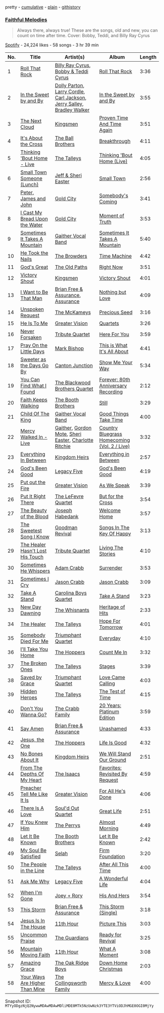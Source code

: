 pretty - [cumulative](/playlists/cumulative/37i9dQZF1DWW37fHr0rhOh.md) - [plain](/playlists/plain/37i9dQZF1DWW37fHr0rhOh) - [githistory](https://github.githistory.xyz/mackorone/spotify-playlist-archive/blob/main/playlists/plain/37i9dQZF1DWW37fHr0rhOh)

### [Faithful Melodies](https://open.spotify.com/playlist/37i9dQZF1DWW37fHr0rhOh)

> Always there, always true!  These are the songs, old and new, you can count on time after time\.  Cover: Bobby, Teddi, and Billy Ray Cyrus

[Spotify](https://open.spotify.com/user/spotify) - 24,224 likes - 58 songs - 3 hr 39 min

| No. | Title | Artist(s) | Album | Length |
|---|---|---|---|---|
| 1 | [Roll That Rock](https://open.spotify.com/track/6w2uvKllj3ya3xKNmubkcn) | [Billy Ray Cyrus](https://open.spotify.com/artist/60rpJ9SgigSd16DOAG7GSa), [Bobby & Teddi Cyrus](https://open.spotify.com/artist/7ieFJzTnXhMStzEMWWmKd8) | [Roll That Rock](https://open.spotify.com/album/4jayu6qtKK25xEzG8uOhoR) | 3:36 |
| 2 | [In the Sweet by and By](https://open.spotify.com/track/6gJkNZt514JO7YR6dxS4JE) | [Dolly Parton](https://open.spotify.com/artist/32vWCbZh0xZ4o9gkz4PsEU), [Larry Cordle](https://open.spotify.com/artist/2FTZtjNxkvPnXU0XoMYedM), [Carl Jackson](https://open.spotify.com/artist/2Z983rZwtk7awKHxQprGLE), [Jerry Salley](https://open.spotify.com/artist/0vkoBzaQQvNfgn8wejIwtH), [Bradley Walker](https://open.spotify.com/artist/3WDUptC9KS6ZFNwkZipSlQ) | [In the Sweet by and By](https://open.spotify.com/album/7JZHTqJuqfFQDBqV0GqTE5) | 3:55 |
| 3 | [The Next Cloud](https://open.spotify.com/track/5UhDenv71Txc65I7rIMWVk) | [Kingsmen](https://open.spotify.com/artist/1KqnnHm6UY5FW6UENrzSVX) | [Proven Time And Time Again](https://open.spotify.com/album/0zY8aSHZJl0fjQrRn5OClo) | 3:51 |
| 4 | [It's About the Cross](https://open.spotify.com/track/4VrSBQliLFkLvIB28wovQ5) | [The Ball Brothers](https://open.spotify.com/artist/5XeW4GrOw5InOknCsAo1Js) | [Breakthrough](https://open.spotify.com/album/51ycbHjIPZYsJAPDaUix4w) | 4:11 |
| 5 | [Thinking 'Bout Home \- Live](https://open.spotify.com/track/6xxUWn3zrgrMieEFUZRR9Z) | [The Talleys](https://open.spotify.com/artist/0xAHllnAJZX2DlM8z2A0hC) | [Thinking 'Bout Home \(Live\)](https://open.spotify.com/album/2JsF6YxWsHttLPXvlr8940) | 4:05 |
| 6 | [Small Town Someone \(Lunch\)](https://open.spotify.com/track/5ngoN6vSMn3G0yEcfJVFfT) | [Jeff & Sheri Easter](https://open.spotify.com/artist/6AiuFk4YUoY4xi15OZJfKm) | [Small Town](https://open.spotify.com/album/4Sz5AMpO0JMoTcK9ruld9k) | 2:56 |
| 7 | [Peter, James and John](https://open.spotify.com/track/62A7wB5s8F6aL26Y02koJS) | [Gold City](https://open.spotify.com/artist/6CkyBXEUTNVKtjuvpm4FrY) | [Somebody's Coming](https://open.spotify.com/album/5AjA9H7q0zaafTWJyNtxie) | 3:41 |
| 8 | [I Cast My Bread Upon the Water](https://open.spotify.com/track/33MymV61MWpNGsjDUv69s5) | [Gold City](https://open.spotify.com/artist/6CkyBXEUTNVKtjuvpm4FrY) | [Moment of Truth](https://open.spotify.com/album/2Z9lZaIJuZMe0AMrgSKU3n) | 3:53 |
| 9 | [Sometimes It Takes A Mountain](https://open.spotify.com/track/0LpbCChXvttSqSi51Wnfo7) | [Gaither Vocal Band](https://open.spotify.com/artist/0pjLiK5qb4Zr0PWRNkdd2o) | [Sometimes It Takes A Mountain](https://open.spotify.com/album/2P8MZs8uaeT4t9uo6MxGL4) | 5:40 |
| 10 | [He Took the Nails](https://open.spotify.com/track/5LDnTZwZvZV0OlsYvbCG3x) | [The Browders](https://open.spotify.com/artist/4Ug1lA45bfmGwUx76BWWfW) | [Time Machine](https://open.spotify.com/album/0Sl1oCoNsDtCkSLTaTZzpP) | 4:42 |
| 11 | [God's Great](https://open.spotify.com/track/5tQUIqejsQcWPaRnqPB3nE) | [The Old Paths](https://open.spotify.com/artist/59FfqLqvVuyo9AIdEnR0HG) | [Right Now](https://open.spotify.com/album/5stgFFoGFOkFz9gzvLMFRl) | 3:51 |
| 12 | [Victory Shout](https://open.spotify.com/track/7leuQbcKBZL4EG7TIDYqmD) | [Kingsmen](https://open.spotify.com/artist/1KqnnHm6UY5FW6UENrzSVX) | [Victory Shout](https://open.spotify.com/album/1IrD0m8sIrV3NPyY6FMQMk) | 4:01 |
| 13 | [I Want to Be That Man](https://open.spotify.com/track/5oPdxfCzdBfASHQk2RRVlX) | [Brian Free & Assurance](https://open.spotify.com/artist/57PRB2opCrH6LlWS4INhi0), [Assurance](https://open.spotify.com/artist/0zFdl3BbxeSiBfD8SvvxFv) | [Nothing but Love](https://open.spotify.com/album/0uMrQA4PLWRV6Lh2JkfpHK) | 4:09 |
| 14 | [Unspoken Request](https://open.spotify.com/track/0YgjI0mxkyf52glsaxk2oX) | [The McKameys](https://open.spotify.com/artist/5XKuliaOmskgaVt1VQ6ljF) | [Precious Seed](https://open.spotify.com/album/2kjRMGXR9PsTasb7zKvkXV) | 3:16 |
| 15 | [He Is To Me](https://open.spotify.com/track/34tctvGanz52Ozqo7a4cSF) | [Greater Vision](https://open.spotify.com/artist/2OmbA7QlIOP6jrevUft2BG) | [Quartets](https://open.spotify.com/album/5M1DW1IAoNflo3s4FP9490) | 3:26 |
| 16 | [Never Forsaken](https://open.spotify.com/track/6deffkMvFM7HsKDt5LYAE7) | [Tribute Quartet](https://open.spotify.com/artist/4TYL0NFQgCj8VLdz8gBfAC) | [Here For You](https://open.spotify.com/album/1Fty9zpQEFzVAlMPWzzV4Q) | 3:59 |
| 17 | [Pray On the Little Days](https://open.spotify.com/track/6rewBlPgraytKwejxDd4A0) | [Mark Bishop](https://open.spotify.com/artist/1rB6iNJyZrKajKrOBwTO6k) | [This is What It's All About](https://open.spotify.com/album/5egsq0SF5RIPrUho4J3KBq) | 4:41 |
| 18 | [Sweeter as the Days Go By](https://open.spotify.com/track/7G6WP9xJHIa18Kr6hFKPoI) | [Canton Junction](https://open.spotify.com/artist/7HuVvxJh7p17tDsVFYIUx9) | [Show Me Your Way](https://open.spotify.com/album/2iiRvEnI8qJCBmxfKZfeDT) | 5:34 |
| 19 | [You Can Find What I Found](https://open.spotify.com/track/031WW1NOdbLJdKImkq7wEg) | [The Blackwood Brothers Quartet](https://open.spotify.com/artist/2v4MKSLzjnfGStyx4Csi1Y) | [Forever: 80th Anniversary Recording](https://open.spotify.com/album/6vPk10tx1o4cy6HVikmTqX) | 2:12 |
| 20 | [Faith Keeps Walking](https://open.spotify.com/track/4c2t7HyA1GzUl8UWxIjBX1) | [The Booth Brothers](https://open.spotify.com/artist/01uI1SCsA0pLwWa2ENV6Gv) | [Still](https://open.spotify.com/album/3yYBYAheSocJTyNpAxo1tZ) | 3:29 |
| 21 | [Child Of The King](https://open.spotify.com/track/4pyQY3O1OyxlEJoAftiILY) | [Gaither Vocal Band](https://open.spotify.com/artist/0pjLiK5qb4Zr0PWRNkdd2o) | [Good Things Take Time](https://open.spotify.com/album/0NXhTioNpTw5CymYgfA3CH) | 4:00 |
| 22 | [Mercy Walked In \- Live](https://open.spotify.com/track/5i2Cyf2lINQqz1i2IwTaT6) | [Gaither](https://open.spotify.com/artist/1rKNroS04wbR4kgHIGBghY), [Gordon Mote](https://open.spotify.com/artist/08EFt670UCZCyxbhI1VtxG), [Sheri Easter](https://open.spotify.com/artist/5gGEvMumtP6WCNSMsFTOo5), [Charlotte Ritchie](https://open.spotify.com/artist/7yK16X5NeP0zuX9qXgcD12) | [Country Bluegrass Homecoming \(Vol\. 2 / Live\)](https://open.spotify.com/album/2QegcGhKqpVst8qu55lqIp) | 3:32 |
| 23 | [Everything In Between](https://open.spotify.com/track/7aqTVUWZ9eqtEB4lIfXNtn) | [Kingdom Heirs](https://open.spotify.com/artist/6CPiQbiF0iVrQfGa4iDjqW) | [Everything in Between](https://open.spotify.com/album/4TucSll3D3U5NGGc6b8jGf) | 2:57 |
| 24 | [God's Been Good](https://open.spotify.com/track/64KqjaRUgBrlzBDawDhPQI) | [Legacy Five](https://open.spotify.com/artist/5Lp4dWpZlJJj3dhrgoeZYk) | [God's Been Good](https://open.spotify.com/album/5bhTkxDDJvBcOhgizDHuCA) | 4:19 |
| 25 | [Put out the Fire](https://open.spotify.com/track/3suYRvsYjl4CqvczP9g79e) | [Greater Vision](https://open.spotify.com/artist/2OmbA7QlIOP6jrevUft2BG) | [As We Speak](https://open.spotify.com/album/6mpEubu9zcRFgmX4PQROuW) | 3:39 |
| 26 | [Put It Right There](https://open.spotify.com/track/5SLln654pzZIvddrN8GVHY) | [The LeFevre Quartet](https://open.spotify.com/artist/6hcVPBaGt8ooJFwaSIIrwx) | [But for the Cross](https://open.spotify.com/album/51aM6q31vhutuwc5eXopKp) | 3:54 |
| 27 | [The Beauty of the Blood](https://open.spotify.com/track/7ELkReejYTA1hjQGOD5bqN) | [Joseph Habedank](https://open.spotify.com/artist/1E5fXe9FugDtjPJXLjc3be) | [Welcome Home](https://open.spotify.com/album/2LjXeIcEyGlhab8TIGTizP) | 3:57 |
| 28 | [The Sweetest Song I Know](https://open.spotify.com/track/5OuXpTv1X257gEgpRaNJTw) | [Goodman Revival](https://open.spotify.com/artist/7nUU95SpOmso0foaXXAomb) | [Songs In The Key Of Happy](https://open.spotify.com/album/2eFX9dzSqrRVOxvImS2KPQ) | 3:13 |
| 29 | [The Healer Hasn't Lost His Touch](https://open.spotify.com/track/0ky8kcKp6QrNAKTiGfoHxN) | [Tribute Quartet](https://open.spotify.com/artist/4TYL0NFQgCj8VLdz8gBfAC) | [Living The Stories](https://open.spotify.com/album/2iIFPzRE0vru4aORGMkRnA) | 4:10 |
| 30 | [Sometimes He Whispers](https://open.spotify.com/track/4AzDGT4FH5VN1z3PIYsrsM) | [Adam Crabb](https://open.spotify.com/artist/4SSsALg7fLWSrtrbEit89e) | [Surrender](https://open.spotify.com/album/0ffZW8a9Qa4CJrvzHuLHyf) | 3:53 |
| 31 | [Sometimes I Cry](https://open.spotify.com/track/3r3bRYlirC5owzlvEusqQk) | [Jason Crabb](https://open.spotify.com/artist/61SFRZAmfyJhcffwR2Ijuq) | [Jason Crabb](https://open.spotify.com/album/2zahwYyeNKSLhbRmbaiARq) | 3:09 |
| 32 | [Take A Stand](https://open.spotify.com/track/40Q0xGbMdYZeKyIk76AAQh) | [Carolina Boys Quartet](https://open.spotify.com/artist/5LoKr7xQFkzgaUw158cXFM) | [Take A Stand](https://open.spotify.com/album/1oEufNB9iwhVOZigPYWhoH) | 3:23 |
| 33 | [New Day Dawning](https://open.spotify.com/track/296RKoF8mdEZza3CPPkfLC) | [The Whisnants](https://open.spotify.com/artist/4c7zlvrqio2WjtIIGTx1pm) | [Heritage of Hits](https://open.spotify.com/album/5iIR5Dtpojh6yWbkhLh9wj) | 2:33 |
| 34 | [The Healer](https://open.spotify.com/track/6BrngBvcklK8u4pmv4Bcrr) | [The Talleys](https://open.spotify.com/artist/0xAHllnAJZX2DlM8z2A0hC) | [Hope For Tomorrow](https://open.spotify.com/album/6FvZ3JWxzH0bsilLnATbJZ) | 4:01 |
| 35 | [Somebody Died For Me](https://open.spotify.com/track/0nr8WV9wznKesNCCGZUcVT) | [Triumphant Quartet](https://open.spotify.com/artist/60yKIk5WTQfPrkZPcdohVC) | [Everyday](https://open.spotify.com/album/5rI5TQVg0ZKN3bm2yDx2tA) | 4:10 |
| 36 | [I'll Take You Home](https://open.spotify.com/track/6fEsfhqwayJ6ytJSPVgTfN) | [The Hoppers](https://open.spotify.com/artist/76De3CbnkyCKbNg5vDSqI7) | [Count Me In](https://open.spotify.com/album/2RiGB2vhvi05EtUDlLCd6A) | 3:32 |
| 37 | [The Broken Ones](https://open.spotify.com/track/0gdMxfopB9G1HYTpFBIwh8) | [The Talleys](https://open.spotify.com/artist/0xAHllnAJZX2DlM8z2A0hC) | [Stages](https://open.spotify.com/album/0LahGugFPCcDTUPG7OA7bx) | 3:39 |
| 38 | [Saved by Grace](https://open.spotify.com/track/1Vh5gKVhXgmMXrpe6iIbMS) | [Triumphant Quartet](https://open.spotify.com/artist/60yKIk5WTQfPrkZPcdohVC) | [Love Came Calling](https://open.spotify.com/album/6QckA0hXPaoHmER0KrqUin) | 4:03 |
| 39 | [Hidden Heroes](https://open.spotify.com/track/3KxtrZs43aVh8dYw8OwDL1) | [The Talleys](https://open.spotify.com/artist/0xAHllnAJZX2DlM8z2A0hC) | [The Test of Time](https://open.spotify.com/album/0ZMz7PkeQjQGkBSN2TcYMY) | 4:15 |
| 40 | [Don't You Wanna Go?](https://open.spotify.com/track/0TzF8KqMJsg6FGzoTcthOV) | [The Crabb Family](https://open.spotify.com/artist/2Fg4p216PH5hvVZWbWCguK) | [20 Years: Platinum Edition](https://open.spotify.com/album/1Fe5W3Vcrme8P0HH3kW4Ez) | 3:59 |
| 41 | [Say Amen](https://open.spotify.com/track/2jMoBd2SMyipPWJum2Mpre) | [Brian Free & Assurance](https://open.spotify.com/artist/57PRB2opCrH6LlWS4INhi0) | [Unashamed](https://open.spotify.com/album/0d7pyEQyRk7xYrz3NKVi9m) | 4:33 |
| 42 | [Jesus, the One](https://open.spotify.com/track/1fFWNfVcCdPKwmY6CsKA1Z) | [The Hoppers](https://open.spotify.com/artist/76De3CbnkyCKbNg5vDSqI7) | [Life Is Good](https://open.spotify.com/album/4WzWtKW21wYQ6AbYQWlzIC) | 4:32 |
| 43 | [No Bones About It](https://open.spotify.com/track/7IdjRdGpf5aLXrZfh9cUFl) | [Kingdom Heirs](https://open.spotify.com/artist/6CPiQbiF0iVrQfGa4iDjqW) | [We Will Stand Our Ground](https://open.spotify.com/album/3KoNQ5R7a9Yz7MEzqyQtE7) | 2:51 |
| 44 | [From The Depths Of My Heart](https://open.spotify.com/track/7BrKXKtXrI1NrGWni5PK2S) | [The Isaacs](https://open.spotify.com/artist/7Gr7Uulfyw9J9F74eQfBOp) | [Favorites: Revisited By Request](https://open.spotify.com/album/0HNR2vlmIoaO6zXI0Q7JDo) | 4:59 |
| 45 | [Preacher Tell Me Like It Is](https://open.spotify.com/track/5u8sJB6NIv1Ys11N7PvlG6) | [Greater Vision](https://open.spotify.com/artist/2OmbA7QlIOP6jrevUft2BG) | [For All He's Done](https://open.spotify.com/album/6uKWhpoywcK7YxjIu7zFmt) | 4:06 |
| 46 | [There Is A Love](https://open.spotify.com/track/0Gqo3QNcrrkCXPXPTSfMN3) | [Soul'd Out Quartet](https://open.spotify.com/artist/1nCT9uoN7dBI1vXtcGvE9m) | [Great Life](https://open.spotify.com/album/6NcCjEtZ6wakLRRKC1Kp57) | 2:51 |
| 47 | [If You Knew Him](https://open.spotify.com/track/4lWaLcpZhP7GgTqFgjc5t7) | [The Perrys](https://open.spotify.com/artist/1xRTBMpX8h8nOZ60Gg98gU) | [Almost Morning](https://open.spotify.com/album/5iCQcKosR5DEcERoVT8Euu) | 4:49 |
| 48 | [Let It Be Known](https://open.spotify.com/track/0EC4hbsJ82IO3aOuCf1Q49) | [The Booth Brothers](https://open.spotify.com/artist/01uI1SCsA0pLwWa2ENV6Gv) | [Let It Be Known](https://open.spotify.com/album/3Xo7HQAqrPJ8h32AZFA8He) | 2:42 |
| 49 | [My Soul Be Satisfied](https://open.spotify.com/track/1gwMpEr5m0lyb0ULYhLGDs) | [Selah](https://open.spotify.com/artist/5dZiRoY9Vpp6qrxqXNRwPE) | [Firm Foundation](https://open.spotify.com/album/0MNSERnoOEmtKVGAodUdao) | 3:20 |
| 50 | [The People in the Line](https://open.spotify.com/track/7Ks8w2NQV9sucN8FJx7K7S) | [The Talleys](https://open.spotify.com/artist/0xAHllnAJZX2DlM8z2A0hC) | [After All This Time](https://open.spotify.com/album/1HywTPGyuyd1PnJBFx6HVy) | 4:00 |
| 51 | [Ask Me Why](https://open.spotify.com/track/55IKPUwWJCXf6TayPoPjHx) | [Legacy Five](https://open.spotify.com/artist/5Lp4dWpZlJJj3dhrgoeZYk) | [A Wonderful Life](https://open.spotify.com/album/48Azk8b2RvpqM28WVMO6jN) | 4:04 |
| 52 | [When I'm Gone](https://open.spotify.com/track/54SEsuLm43yxTeFTkSAnk5) | [Joey + Rory](https://open.spotify.com/artist/31Esw1yHgJZBPcRa4nUyTP) | [His And Hers](https://open.spotify.com/album/15gaHMxK5LeJxQ9IfdHkjg) | 3:54 |
| 53 | [This Storm](https://open.spotify.com/track/4LC1Ykr1vVF1mDshUoVHIf) | [Brian Free & Assurance](https://open.spotify.com/artist/57PRB2opCrH6LlWS4INhi0) | [This Storm \(Single\)](https://open.spotify.com/album/4mqWPtWLNt05DoJRj8Wzss) | 3:18 |
| 54 | [Jesus Is In The House](https://open.spotify.com/track/5o6MBQojqbL5XjtcZUN2NI) | [11th Hour](https://open.spotify.com/artist/1HtIwustFdmwPcgO3IuShY) | [Picture This](https://open.spotify.com/album/2DRejK2JNA48kw6MVqsutJ) | 3:03 |
| 55 | [Uncommon Praise](https://open.spotify.com/track/4SsXkpEm3Zp0yQgTJcr52B) | [The Guardians](https://open.spotify.com/artist/1BQ4qhmBKCLXppZm7LXtYo) | [Ready for Revival](https://open.spotify.com/album/1cjir3I5v9DHnVYw1iR5sO) | 3:25 |
| 56 | [Mountain Moving Faith](https://open.spotify.com/track/4Fzqt3PAbjMIrv3Eq8ReCW) | [11th Hour](https://open.spotify.com/artist/1HtIwustFdmwPcgO3IuShY) | [What A Moment](https://open.spotify.com/album/0XftcssUtSL1IMc4ARKXhE) | 3:08 |
| 57 | [Amazing Grace](https://open.spotify.com/track/43Bq77lTBLMxEf5phduzKH) | [The Oak Ridge Boys](https://open.spotify.com/artist/3XnO697XIus1M0cMuxZjos) | [Down Home Christmas](https://open.spotify.com/album/1hpnqLkobWtW7ZmufnofeA) | 2:03 |
| 58 | [Your Ways Are Higher Than Mine](https://open.spotify.com/track/3AgH9cu0oUrVQUb99TyAEi) | [The Collingsworth Family](https://open.spotify.com/artist/4B43yyRlfQgDEhDPq35wUc) | [Mercy & Love](https://open.spotify.com/album/5efaQ2tF2R8HkroQ9rB3ew) | 4:00 |

Snapshot ID: `MTYyODgzNjQ2NywwMDAwMDAwMDliMDE0MTk5NzUwNzk3YTE3YTViODJhMGE0OGI0MjYy`
